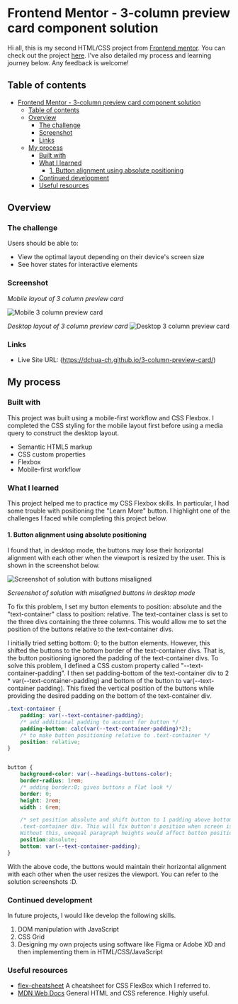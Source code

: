 # Frontend Mentor - 3-column preview card component solution

Hi all, this is my second HTML/CSS project from [Frontend mentor](https://www.frontendmentor.io/challenges/3column-preview-card-component-pH92eAR2-). You can check out the project [here](https://dchua-ch.github.io/3-column-preview-card/). I've also detailed my process and learning journey below. Any feedback is welcome!
## Table of contents

- [Frontend Mentor - 3-column preview card component solution](#frontend-mentor---3-column-preview-card-component-solution)
  - [Table of contents](#table-of-contents)
  - [Overview](#overview)
    - [The challenge](#the-challenge)
    - [Screenshot](#screenshot)
    - [Links](#links)
  - [My process](#my-process)
    - [Built with](#built-with)
    - [What I learned](#what-i-learned)
      - [1. Button alignment using absolute positioning](#1-button-alignment-using-absolute-positioning)
    - [Continued development](#continued-development)
    - [Useful resources](#useful-resources)



## Overview

### The challenge

Users should be able to:

- View the optimal layout depending on their device's screen size
- See hover states for interactive elements

### Screenshot
*Mobile layout of 3 column preview card* 

![Mobile 3 column preview card](/images/3column_mobile_solution.png) 
 


*Desktop layout of 3 column preview card*
![Desktop 3 column preview card](/images/3column_desktop_solution.png)





### Links
- Live Site URL: (https://dchua-ch.github.io/3-column-preview-card/)

## My process

### Built with

This project was built using a mobile-first workflow and CSS Flexbox. I completed the CSS styling for the mobile layout first before using a media query to construct the desktop layout.

- Semantic HTML5 markup
- CSS custom properties
- Flexbox
- Mobile-first workflow

### What I learned

This project helped me to practice my CSS Flexbox skills. In particular, I had some trouble with positioning the "Learn More" button. I highlight one of the challenges I faced while completing this project below.

#### 1. Button alignment using absolute positioning
 
 I found that, in desktop mode, the buttons may lose their horizontal alignment with each other when the viewport is resized by the user. This is shown in the screenshot below.

![Screenshot of solution with buttons misaligned](/images/uneven_buttons.png) 

*Screenshot of solution with misaligned buttons in desktop mode* 
 
 To fix this problem, I set my button elements to position: absolute and the "text-container" class to position: relative. The text-container class is set to the three divs containing the three columns. This would allow me to set the position of the buttons relative to the text-container divs.

 I initially tried setting bottom: 0; to the button elements. However, this shifted the buttons to the bottom border of the text-container divs. That is, the button positioning ignored the padding of the text-container divs. To solve this problem, I defined a CSS custom property called "--text-container-padding". I then set padding-bottom of the text-container div to 2 * var(--text-container-padding) and bottom of the button to var(--text-container padding). This fixed the vertical position of the buttons while providing the desired padding on the bottom of the text-container div.

```css
.text-container {
    padding: var(--text-container-padding);
    /* add additional padding to account for button */
    padding-bottom: calc(var(--text-container-padding)*2);
    /* to make button positioning relative to .text-container */
    position: relative;   
}


button {
    background-color: var(--headings-buttons-color); 
    border-radius: 1rem; 
    /* adding border:0; gives buttons a flat look */
    border: 0;
    height: 2rem;
    width : 6rem;

    /* set position absolute and shift button to 1 padding above bottom of 
    .text-container div. This will fix button's position when screen is resized.
    Without this, unequal paragraph heights would affect button position */
    position:absolute;
    bottom: var(--text-container-padding);
}
```
With the above code, the buttons would maintain their horizontal alignment with each other when the user resizes the viewport. You can refer to the solution screenshots :D. 

### Continued development

In future projects, I would like develop the following skills.

1. DOM manipulation with JavaScript
2. CSS Grid
3. Designing my own projects using software like Figma or Adobe XD and then implementing them in HTML/CSS/JavaScript


### Useful resources

- [flex-cheatsheet](https://yoksel.github.io/flex-cheatsheet/) A cheatsheet for CSS FlexBox which I referred to. 
- [MDN Web Docs](https://developer.mozilla.org/en-US/) General HTML and CSS reference. Highly useful.


